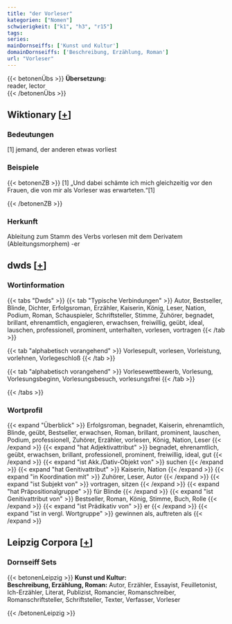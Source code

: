 ```yaml
---
title: "der Vorleser"
kategorien: ["Nomen"]
schwierigkeit: ["k1", "h3", "r15"]
tags:
series:
mainDornseiffs: ['Kunst und Kultur']
domainDornseiffs: ['Beschreibung, Erzählung, Roman']
url: "Vorleser"
---
```


{{< betonenÜbs >}}
**Übersetzung:**  
reader, lector  
{{< /betonenÜbs >}}

## Wiktionary [[+](https://de.wiktionary.org/wiki/Vorleser)]

### Bedeutungen
[1] jemand, der anderen etwas vorliest  

### Beispiele
{{< betonenZB >}}
[1] „Und dabei schämte ich mich gleichzeitig vor den Frauen, die von mir als Vorleser was erwarteten.“[1]  

{{< /betonenZB >}}
### Herkunft
Ableitung zum Stamm des Verbs vorlesen mit dem Derivatem (Ableitungsmorphem) -er  



## dwds [[+](https://www.dwds.de/wb/Vorleser)]

### Wortinformation
{{< tabs "Dwds" >}}
{{< tab "Typische Verbindungen" >}}
Autor, Bestseller, Blinde, Dichter, Erfolgsroman, Erzähler, Kaiserin, König, Leser, Nation, Podium, Roman, Schauspieler, Schriftsteller, Stimme, Zuhörer, begnadet, brillant, ehrenamtlich, engagieren, erwachsen, freiwillig, geübt, ideal, lauschen, professionell, prominent, unterhalten, vorlesen, vortragen
{{< /tab >}}

{{< tab "alphabetisch vorangehend" >}}
Vorlesepult, vorlesen, Vorleistung, vorlehnen, Vorlegeschloß
{{< /tab >}}

{{< tab "alphabetisch vorangehend" >}}
Vorlesewettbewerb, Vorlesung, Vorlesungsbeginn, Vorlesungsbesuch, vorlesungsfrei
{{< /tab >}}

{{< /tabs >}}

### Wortprofil
{{< expand "Überblick" >}} Erfolgsroman, begnadet, Kaiserin, ehrenamtlich, Blinde, geübt, Bestseller, erwachsen, Roman, brillant, prominent, lauschen, Podium, professionell, Zuhörer, Erzähler, vorlesen, König, Nation, Leser {{< /expand >}}
{{< expand "hat Adjektivattribut" >}} begnadet, ehrenamtlich, geübt, erwachsen, brillant, professionell, prominent, freiwillig, ideal, gut {{< /expand >}}
{{< expand "ist Akk./Dativ-Objekt von" >}} suchen {{< /expand >}}
{{< expand "hat Genitivattribut" >}} Kaiserin, Nation {{< /expand >}}
{{< expand "in Koordination mit" >}} Zuhörer, Leser, Autor {{< /expand >}}
{{< expand "ist Subjekt von" >}} vortragen, sitzen {{< /expand >}}
{{< expand "hat Präpositionalgruppe" >}} für Blinde {{< /expand >}}
{{< expand "ist Genitivattribut von" >}} Bestseller, Roman, König, Stimme, Buch, Rolle {{< /expand >}}
{{< expand "ist Prädikativ von" >}} er {{< /expand >}}
{{< expand "ist in vergl. Wortgruppe" >}} gewinnen als, auftreten als {{< /expand >}}

## Leipzig Corpora [[+](https://corpora.uni-leipzig.de/en/res?word=Vorleser&corpusId=deu_newscrawl-public_2018)]

### Dornseiff Sets
{{< betonenLeipzig >}}
**Kunst und Kultur:**  
**Beschreibung, Erzählung, Roman:** Autor, Erzähler, Essayist, Feuilletonist, Ich-Erzähler, Literat, Publizist, Romancier, Romanschreiber, Romanschriftsteller, Schriftsteller, Texter, Verfasser, Vorleser  

{{< /betonenLeipzig >}}
